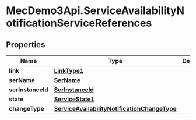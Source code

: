 # MecDemo3Api.ServiceAvailabilityNotificationServiceReferences

## Properties
Name | Type | Description | Notes
------------ | ------------- | ------------- | -------------
**link** | [**LinkType1**](LinkType1.md) |  | [optional] 
**serName** | [**SerName**](SerName.md) |  | 
**serInstanceId** | [**SerInstanceId**](SerInstanceId.md) |  | 
**state** | [**ServiceState1**](ServiceState1.md) |  | 
**changeType** | [**ServiceAvailabilityNotificationChangeType**](ServiceAvailabilityNotificationChangeType.md) |  | 


